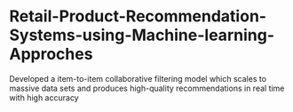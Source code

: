 # Retail-Product-Recommendation-Systems-using-Machine-learning-Approches
Developed a item-to-item collaborative filtering model which scales to massive data sets and produces high-quality recommendations in real time with high accuracy
